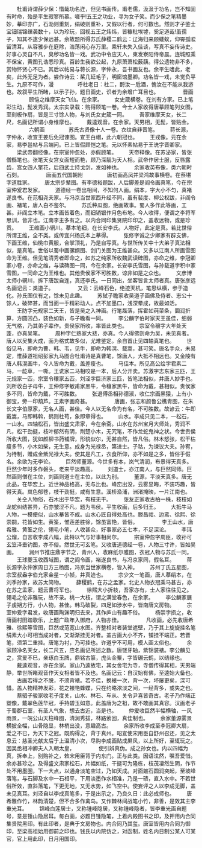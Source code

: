 <!-- { "loadSidebar": true } -->
　　杜甫诗谓薛少保：惜哉功名迕，但见书画传。甫老儒，汲汲于功名，岂不知固有时命，殆是平生寂寥所慕。嗟乎!五王之功业，寻为女子笑。而少保之笔精墨妙，摹印亦广，石泐则重刻，绢破则重补，又假以行者，何可数也。然则才子鉴士宝钿瑞锦缫袭数十，以为珍玩，回视五王之炜炜，皆糠秕埃墟，奚足道哉!虽孺子，知其不逮少保远甚。余故题所得苏氏薛稷二鹤云：辽海归来顾蝼蚁，仰霄孤唳留清耳。从容雅步在庭除，浩荡闲心存万里。乘轩未失入佳谈，写真不妄传诗史。好事心灵自不凡，臭秽功名皆一戏。武功中令应天人，束发寮阳侍帝晨。连城照乘不保宝，黄图孔诰悉珍真。百龄生我欲公起，九原萧萧松薮蕻。得公遗物非不多，赏物怀贤心不已。其后以帖易与蒋长源，字仲永，吾书画友也。余平生嗜此，老矣，此外无足为者。尝作诗云：桨几延毛子，明窗馆墨卿。功名皆一戏，未觉负平生。九原不可作，漫
　　
　　呼杜老日：杜二，酹汝一卮酒，愧汝在不能从我游也。故叙平生所睹，以示子孙，题日画史，识者为余增广耳目也。
　　
　　晋画
　　
　　顾恺之维摩天女飞仙。在余家。
　　女史箴横卷。在刘有方家。已上笔彩生动，髭发秀润。太宗实录载：购得顾笔一卷。今士人家收得唐摹顾笔列女图，至刻板作扇，皆是三寸馀人物，与刘氏女史箴一同。
　　吾家维摩天女，长二尺，名画记所谓小身维摩也。
　　戴逵观音。在余家。天男相，无髭，皆贴金。
　　
　　六朝画
　　
　　苏氏古贤像十人一卷。衣纹自非晋笔。
　　蒋长源，字仲永，收宣王姜后免冠谏图。宣王白帽，此六朝冠也。
　　王戎像。元在余家，易李邕帖与吕端问。已上皆假顾恺之笔。元以怀素帖易于王诜字晋卿家。
　　梁武帝翻经像。在宗室仲忽处，亦假顾笔。
　　天帝释像。在苏泌家，皆张僧繇笔也。张笔天女宫女面短而艳，顾乃深靓为天人相。武帝作居士服，反唇露齿，宫女四人擎花，后四武士持戈剑，发如神也。
　　余家收英布像，类六朝时石刻。
　　
　　唐画五代国朝附
　　
　　唐初画高凤并梁鸿故事横卷。在蔡堪字道胜家。
　　唐太宗步辇图。有李德裕题跋，人后脚差是阎令画真笔，今在宗室仲爰君发家。
　　道德经一卷出相间，不知何人画。绢本，字大小不匀，真褚遂良书。在范相尧夫家。与冯京当世家西升经不同，虽有裴度、柳公权跋，非阎令画、褚笔，唐人白不鉴尔。
　　苏氏种瓜图，绝画故事。蜀人多作此等画，工甚。非阎立本笔。立本画皆着色，而细销银作月色布地。今人收得，便谓之李将军思训，皆非也。江南李主多有之。以内合同印集贤院印印之，盖收远物，或是珍贡。
　　王维画小辋川。摹本笔细，在长安李氏。人物好，此定是真。若比世俗所谓王维，全不类。或传宜兴杨氏本上摹得。
　　张修字诚之少卿家有辟支佛，下画王维，仙桃巾黄服，合掌顶礼，乃是自写真。与世所传关中十大弟子真法相似，是真笔。世俗以蜀中画骡纲图、剑门关图为王维甚众。又多以江南人所画雪图命为王维。但见笔清秀者即命之，如苏之纯家所收魏武读碑图，亦命之维，李冠卿家小卷，亦命之维，与读碑图一同，今在余家。长安李氏雪图，与孙载道字积中家雪图，一同命之为王维也。其他贵侯家不可胜数，谅非如是之众也。
　　文彦博太师小辋川，拆下唐跋自连，真还李氏。一日同出，坐客皆言太师者真。唐张彦远名画记云：类道子。
　　
　　又云：云峰石色，绝迹天机，笔思纵横，参于造化。孙氏图仅有之，馀未见此趣。
　　苏轼子瞻家收吴道子画佛及侍者、志公十馀人，破碎甚，而当面一手精彩动人。点不加墨口，浅深晕成，故最如活。
　　王防字元规家二天王，皆是吴之入神画。行笔磊落，挥霍如莼菜条，圜润折算，方圆凹凸，装色如新，与子瞻看一同。
　　李公麟字伯时家天王虽佳，细弱无气格，乃其弟子辈作。贵侯家所收，率皆此类也。
　　宗室令穰字大年处天蓬，亦真吴笔。
　　周种字仁熟家大悲，亦真。今人得佛则命为吴，未见真者。唐人以吴集大成，面为格式故多似，尤难鉴定。余自首止见四轴真笔也。
　　世俗见马，即命为曹、韩、韦，见牛，即命为韩滉、载嵩，甚可笑。唐名手众，未易定，惟薛道祖绍彭家九马图合杜甫诗是真曹笔，馀唐人，大抵不相远也。又金陵有唐人韩滉画牛，今人皆命为戴，盖差瘦也。
　　马佳本。所见高公绘字君素二马，一龁草，一嘶。王诜家二马相咬是一本，后人分开卖。苏激字志东家三匹，王元规家一匹，宗室令穰家五匹，刘泾字巨济家三匹，皆笔法相似，并唐人妙手也。刘所收白子母牛，王仲修字敏甫家黑牛，令穰家黑牛，皆命为戴，甚相似。贵侯家多不同，皆命为戴，不可胜数。
　　张退傅丞相孙德淑，收仁宗画黑猿，上有小御宝，旁一印葫芦。王素字画奇甚。
　　
　　唐画，张志和颜鲁公樵青图，在朱长文字伯原家，无名人画，甚佳。今人以无名命为有名，不可胜数。故谚云：牛即戴嵩，马即韩斡，鹤则杜苟，象即章得也。
　　山水。李成只见二本，一松石，一山水。四轴松石，皆出盛文肃家，今在余斋。山水在苏州宝月大师处，秀润不凡，松干劲挺，枝叶郁然有阴，荆楚小木，无冗笔，不作龙蛇鬼神之状。今世贵侯所收大图，犹如颜柳书药铺牌，形貌似尔，无甚自然，皆凡俗。林木怒张，松干枯瘦多节，小木如柴，无生意。成身为光禄丞，第进士。子祜，为谏议大夫。孙宥，为待制，赠成金紫光禄大夫。使其是凡工，衣食所仰，亦不如是之多，皆俗手假名。余欲为无李论。
　　巨然师董源。今世多有本，岚气清润，布景得天真多。巨然少年时多作磐头，老来平淡趣高。
　　刘道士，亦江南人，与巨然同师。巨然画则僧在主位，刘画则道士在主位，以此为别。
　　董源，平淡天真多。唐无此品，在毕宏上。近世神品格高，无与比也。峰峦出没，云雾显晦，不装巧趣，皆得天真。岚色郁苍，枝干劲挺，咸有生意。溪桥渔浦，洲渚掩映，一片江南也。
　　关仝人物俗，石木出于毕宏，有枝无干。
　　张友正家收古柏一株，枝枝如龙蛇纠结甚异，石亦皱涩不凡，题为韦侯。平生收画，后多归王。
　　大抵牛马人物，一模便似，山水摹皆不成。山水心匠自得处高也。滕昌祜、边鸾、徐熙、徐崇嗣，花皆如生。黄筌，惟莲差胜徐，馀虽富艳，皆俗。
　　
　　李王山水，唐希雅、黄筌之伦，翎毛小笔，人收甚众，好事家必五七本，不足深论。
　　李玮公熘，自言收李成八幅，此特以气与好事相尚尔。
　　宗室仲忽字周臣，收孙可玄笠泽垂钓图，亦不俗。然世无可玄笔。又收唐道德经一卷，人物三寸许，皆如吴画。
　　润州节推庄鼎字节之，青州人，收麻纸尔雅图，衣冠人物与苏氏一同。
　　王球夔玉收西域图，谓之阎令画，褚遂良书，与冯京家同，假名耳。
　　蒋长源字永仲家周日方三杨图，冯京当世家横卷，皆入神。
　　苏州丁氏五星图，宗室叔盎字伯充家金星一小帧，并真迹也。
　　宗少文一笔画，唐人摹绢本，在刘季孙家，故苏太简物。
　　薛稷鹤，在苏之孟家。北史人物衣冠乘马甚古，亦在苏之孟家，题云曹将军也。
　　徐熙大小折枝，吾家亦有，士人家往往见之。翎毛之伦非雅玩，故不录。桃一大枝，谓之满堂春色，在余家。
　　李公麟家展子虔朔方行，小人物，甚佳。韩马破裂，四足如涉水中，皆南唐文房物。
　　宗室仲爰字君发，收唐画陶渊明归去来，其作庐山有趣不俗。
　　杨崇字损之，收唐画村田踏歌乐，上题广政年入御府，人物亦佳。
　　
　　凡收画，必先收唐希雅、徐熙等雪图，巨然或范宽山水图。齐整相对者装堂遮壁，乃于其上旋旋挂名笔绢素大小可相当成对者，又渐渐挂无对者。盖古画大小不齐，铺挂不端正。若晋笔，须第二重挂。唐笔为衬，乃可挂也。许道宁不可用，模人画太俗也。
　　余家顾净名天女，长二尺五，应名画记所述之数。唐镂牙轴，紫锦装裱。李公麟见之，赏爱不巳，亲琢白玉牌，鼎铭古篆，虎头金粟，字皆碾云鹤，以结缘也。
　　戴逵观音，亦在余家。家山乃逵故宅，其女舍宅为寺，寺僧传得其相，天男端静，举世所睹观音作天女相者皆不及也。名画记云：自汉始有佛，至逵始大备也。
　　古画若得之不脱，不须背裱。若不佳，换裱一次，背一次，坏屡更矣，深可惜。盖人物精神发彩，花之裱艳蜂蝶，只在约略浓淡之间，一经背多，或失之也。
　　蔡驷子骏家收老子度关，山水、林石、车从、关令尹喜皆奇古。老子乃作端正塑像，戴翠色莲华冠，手持碧玉如意。此盖唐为之祖，故不敢画其真容。汉画老子于蜀郡石室，有圣人气象，想去古近，当是也。
　　仲爰收巨然半幅横轴，一风雨景，一皖公山天柱峰图，清润秀拔，林路萦回，真佳制也。
　　余家董源雾景横披全幅，山骨隐显，林梢出没，意趣高古。
　　余家所收李成至李冠卿大扇，爱之不已，为天下之冠。既购得之，背于真州。昭宣使宋用臣自舒州召还，见之太息云：慈圣光献太后于上温清小次，尽购李成画贴成屏风，以上所好，至辄玩之。因吴丞相冲卿夫人入朝太皇，
　　
　　使引辨真伪。成之孙女也。内以四幅为真，拆奉上，别购补之，敕宋用臣背于内东门。正与此类。因语泫然，嘱吾爱惜。余亦甚珍之。及得盛文肃家松石，片幅如纸，干挺可为隆栋，枝茂凄然生阴，作节处不用墨圈，下一大点，以通身淡笔空过，乃如天成。对面皴石圆润突起，至坡峰落笔，与石脚及水中一石相平，下用淡墨作水相准，乃是一碛，直入水中。不若世俗所效，直斜落笔，下更无地，又无水势，如飞空中。使妄评之人以李成无脚，盖未见真耳。刘泾自以李成真笔多，于是出示之，乃良久日：此必成师也。
　　唐希雅作竹，林韵清楚，但不合多作禽鸟。又作棘林间战笔小竹，非善，是效其主李重光耳。
　　锦峰白莲居士，又称锺峰隐居，又称锺峰隐者，皆李重光画自题号，意是锺山隐居耳。每白画，必题目锺隐笔，上着内殿图书之印，及押用内合同集贤院黑印。有此印者，是典于文房物也。内合同乃其玺。唐室皆用内合同为御印，至梁高祖始用御前之印也。钱氏以内院仿之，对函制，姓名内日制公某人可某官，官上用此印，日月用国印。
